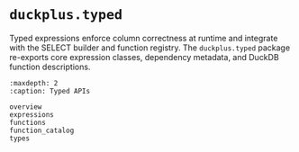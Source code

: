 # ``duckplus.typed``

Typed expressions enforce column correctness at runtime and integrate with the
SELECT builder and function registry. The ``duckplus.typed`` package re-exports
core expression classes, dependency metadata, and DuckDB function descriptions.

```{toctree}
:maxdepth: 2
:caption: Typed APIs

overview
expressions
functions
function_catalog
types
```

